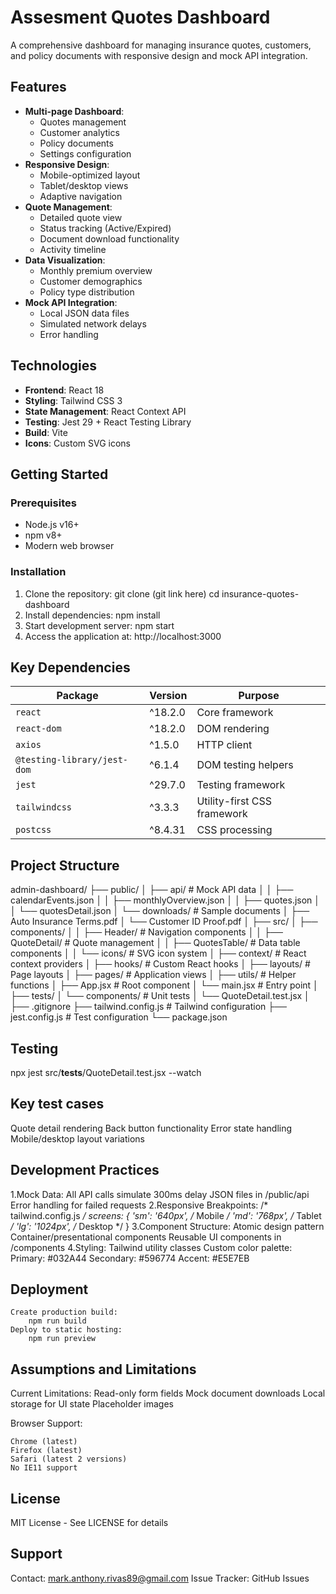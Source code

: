 # Assesment Quotes Dashboard

A comprehensive dashboard for managing insurance quotes, customers, and policy documents with responsive design and mock API integration.

## Features

- **Multi-page Dashboard**:
  - Quotes management
  - Customer analytics
  - Policy documents
  - Settings configuration
- **Responsive Design**:
  - Mobile-optimized layout
  - Tablet/desktop views
  - Adaptive navigation
- **Quote Management**:
  - Detailed quote view
  - Status tracking (Active/Expired)
  - Document download functionality
  - Activity timeline
- **Data Visualization**:
  - Monthly premium overview
  - Customer demographics
  - Policy type distribution
- **Mock API Integration**:
  - Local JSON data files
  - Simulated network delays
  - Error handling

## Technologies

- **Frontend**: React 18
- **Styling**: Tailwind CSS 3
- **State Management**: React Context API
- **Testing**: Jest 29 + React Testing Library
- **Build**: Vite
- **Icons**: Custom SVG icons

## Getting Started

### Prerequisites

- Node.js v16+
- npm v8+
- Modern web browser

### Installation

1. Clone the repository:
    git clone (git link here)
    cd insurance-quotes-dashboard
2. Install dependencies:
    npm install
3. Start development server:
    npm start    
4. Access the application at:
    http://localhost:3000

## Key Dependencies

| Package                      | Version   | Purpose                          |
|------------------------------|-----------|----------------------------------|
| `react`                      | ^18.2.0   | Core framework                   |
| `react-dom`                  | ^18.2.0   | DOM rendering                    |
| `axios`                      | ^1.5.0    | HTTP client                      |
| `@testing-library/jest-dom`  | ^6.1.4    | DOM testing helpers              |
| `jest`                       | ^29.7.0   | Testing framework                |
| `tailwindcss`                | ^3.3.3    | Utility-first CSS framework      |
| `postcss`                    | ^8.4.31   | CSS processing                   |


## Project Structure

admin-dashboard/
├── public/
│   ├── api/                  # Mock API data
│   │   ├── calendarEvents.json
│   │   ├── monthlyOverview.json
│   │   ├── quotes.json
│   │   └── quotesDetail.json
│   └── downloads/            # Sample documents
│       ├── Auto Insurance Terms.pdf
│       └── Customer ID Proof.pdf
│
├── src/
│   ├── components/
│   │   ├── Header/           # Navigation components
│   │   ├── QuoteDetail/      # Quote management
│   │   ├── QuotesTable/      # Data table components
│   │   └── icons/            # SVG icon system
│   ├── context/              # React context providers
│   ├── hooks/                # Custom React hooks
│   ├── layouts/              # Page layouts
│   ├── pages/                # Application views
│   ├── utils/                # Helper functions
│   ├── App.jsx               # Root component
│   └── main.jsx              # Entry point
│
├── tests/
│   └── components/           # Unit tests
│       └── QuoteDetail.test.jsx
│
├── .gitignore
├── tailwind.config.js        # Tailwind configuration
├── jest.config.js            # Test configuration
└── package.json

## Testing

npx jest src/__tests__/QuoteDetail.test.jsx --watch

## Key test cases

Quote detail rendering
Back button functionality
Error state handling
Mobile/desktop layout variations

## Development Practices

1.Mock Data:
    All API calls simulate 300ms delay
    JSON files in /public/api
    Error handling for failed requests
2.Responsive Breakpoints:
    /* tailwind.config.js */
    screens: {
    'sm': '640px',   /* Mobile */
    'md': '768px',   /* Tablet */
    'lg': '1024px',  /* Desktop */
    }
3.Component Structure:
    Atomic design pattern
    Container/presentational components
    Reusable UI components in /components
4.Styling:
    Tailwind utility classes
    Custom color palette:
        Primary: #032A44
        Secondary: #596774
        Accent: #E5E7EB

 ## Deployment

    Create production build:
        npm run build
    Deploy to static hosting:   
        npm run preview

 ## Assumptions and Limitations

Current Limitations:
    Read-only form fields
    Mock document downloads
    Local storage for UI state
    Placeholder images

Browser Support:

    Chrome (latest)
    Firefox (latest)
    Safari (latest 2 versions)
    No IE11 support       

## License
MIT License - See LICENSE for details

## Support
Contact: mark.anthony.rivas89@gmail.com
Issue Tracker: GitHub Issues